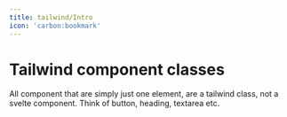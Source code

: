 ```yaml
---
title: tailwind/Intro
icon: 'carbon:bookmark'
---
```


# Tailwind component classes

All component that are simply just one element, are a tailwind class, not a svelte component. Think of button, heading, textarea etc.
